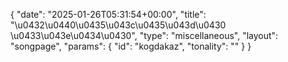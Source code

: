 {
    "date": "2025-01-26T05:31:54+00:00",
    "title": "\u0432\u0440\u0435\u043c\u0435\u043d\u0430 \u0433\u043e\u0434\u0430",
    "type": "miscellaneous",
    "layout": "songpage",
    "params": {
        "id": "kogdakaz",
        "tonality": ""
    }
}
